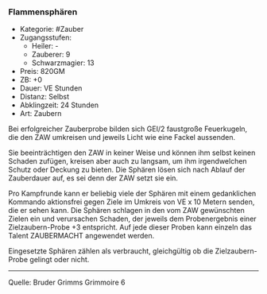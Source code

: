 ### Flammensphären

- Kategorie: #Zauber
- Zugangsstufen:
  - Heiler: -
  - Zauberer: 9
  - Schwarzmagier: 13
- Preis: 820GM
- ZB: +0
- Dauer: VE Stunden
- Distanz: Selbst
- Abklingzeit: 24 Stunden
- Art: Zaubern

Bei erfolgreicher Zauberprobe bilden sich GEI/2 faustgroße Feuerkugeln, die den ZAW umkreisen und jeweils Licht wie eine Fackel aussenden.

Sie beeinträchtigen den ZAW in keiner Weise und können ihm selbst keinen Schaden zufügen, kreisen aber auch zu langsam, um ihm irgendwelchen Schutz oder Deckung zu bieten. Die Sphären lösen sich nach Ablauf der Zauberdauer auf, es sei denn der ZAW setzt sie ein.

Pro Kampfrunde kann er beliebig viele der Sphären mit einem gedanklichen Kommando aktionsfrei gegen Ziele im Umkreis von VE x 10 Metern senden, die er sehen kann. Die Sphären schlagen in den vom ZAW gewünschten Zielen ein und verursachen Schaden, der jeweils dem Probenergebnis einer Zielzaubern-Probe +3 entspricht. Auf jede dieser Proben kann einzeln das Talent ZAUBERMACHT angewendet werden.

Eingesetzte Sphären zählen als verbraucht, gleichgültig ob die Zielzaubern-Probe gelingt oder nicht.

---

Quelle: Bruder Grimms Grimmoire 6
